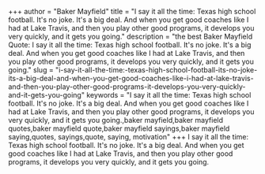 +++
author = "Baker Mayfield"
title = "I say it all the time: Texas high school football. It's no joke. It's a big deal. And when you get good coaches like I had at Lake Travis, and then you play other good programs, it develops you very quickly, and it gets you going."
description = "the best Baker Mayfield Quote: I say it all the time: Texas high school football. It's no joke. It's a big deal. And when you get good coaches like I had at Lake Travis, and then you play other good programs, it develops you very quickly, and it gets you going."
slug = "i-say-it-all-the-time:-texas-high-school-football-its-no-joke-its-a-big-deal-and-when-you-get-good-coaches-like-i-had-at-lake-travis-and-then-you-play-other-good-programs-it-develops-you-very-quickly-and-it-gets-you-going"
keywords = "I say it all the time: Texas high school football. It's no joke. It's a big deal. And when you get good coaches like I had at Lake Travis, and then you play other good programs, it develops you very quickly, and it gets you going.,baker mayfield,baker mayfield quotes,baker mayfield quote,baker mayfield sayings,baker mayfield saying,quotes, sayings,quote, saying, motivation"
+++
I say it all the time: Texas high school football. It's no joke. It's a big deal. And when you get good coaches like I had at Lake Travis, and then you play other good programs, it develops you very quickly, and it gets you going.
